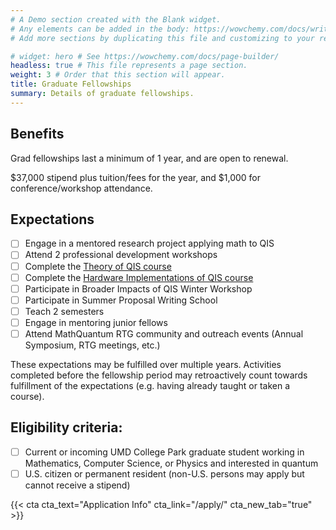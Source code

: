 ```yaml
---
# A Demo section created with the Blank widget.
# Any elements can be added in the body: https://wowchemy.com/docs/writing-markdown-latex/
# Add more sections by duplicating this file and customizing to your requirements.

# widget: hero # See https://wowchemy.com/docs/page-builder/
headless: true # This file represents a page section.
weight: 3 # Order that this section will appear.
title: Graduate Fellowships
summary: Details of graduate fellowships.
---
```

## Benefits

Grad fellowships last a minimum of 1 year, and are open to renewal.

$37,000 stipend plus tuition/fees for the year, and $1,000 for conference/workshop attendance.

## Expectations
- [ ] Engage in a mentored research project applying math to QIS
- [ ] Attend 2 professional development workshops
- [ ] Complete the [Theory of QIS course](/trainingcomponents/fall-theory-course/)
- [ ] Complete the [Hardware Implementations of QIS course](/trainingcomponents/spring-computing-course/)
- [ ] Participate in Broader Impacts of QIS Winter Workshop
- [ ] Participate in Summer Proposal Writing School
- [ ] Teach 2 semesters
- [ ] Engage in mentoring junior fellows
- [ ] Attend MathQuantum RTG community and outreach events (Annual Symposium, RTG meetings, etc.)

These expectations may be fulfilled over multiple years. Activities completed before the fellowship period may retroactively count towards fulfillment of the expectations (e.g. having already taught or taken a course).

## Eligibility criteria:
- [ ] Current or incoming UMD College Park graduate student working in Mathematics, Computer Science, or Physics and interested in quantum
- [ ] U.S. citizen or permanent resident (non-U.S. persons may apply but cannot receive a stipend)

{{< cta cta_text="Application Info" cta_link="/apply/" cta_new_tab="true" >}}